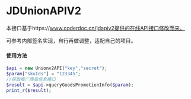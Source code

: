 # JDUnionAPIV2

本接口基于https://www.coderdoc.cn/jdapiv2提供的在线API接口修改而来。

可参考内部签名实现，自行再做调整，适配自己的项目。

#### 使用方法

```php
$api = new Unionv2API("key","secret");
$param["skuIds"] = "123345";
//获取推广商品信息接口
$result = $api->queryGoodsPromotionInfo($param);
print_r($result);
```

